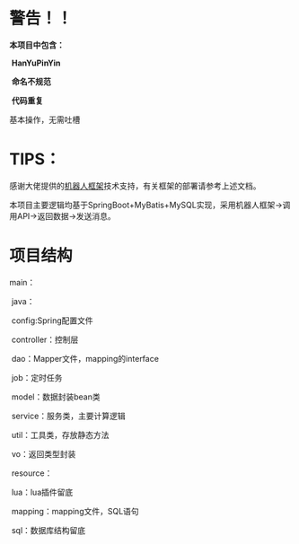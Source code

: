 # 警告！！

**本项目中包含：**

​	**HanYuPinYin**

​	**命名不规范**

​	**代码重复**

基本操作，无需吐槽

# TIPS：

感谢大佬提供的[机器人框架](https://github.com/OPQBOT/OPQ/wiki)技术支持，有关框架的部署请参考上述文档。

本项目主要逻辑均基于SpringBoot+MyBatis+MySQL实现，采用机器人框架->调用API->返回数据->发送消息。

# 项目结构

main：

​	java：

​		config:Spring配置文件

​		controller：控制层

​		dao：Mapper文件，mapping的interface

​		job：定时任务

​		model：数据封装bean类

​		service：服务类，主要计算逻辑

​		util：工具类，存放静态方法

​		vo：返回类型封装

​	resource：

​		lua：lua插件留底

​		mapping：mapping文件，SQL语句

​		sql：数据库结构留底